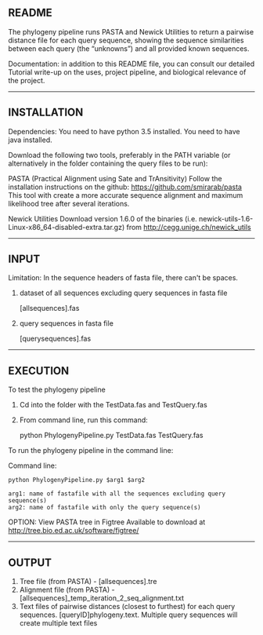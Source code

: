 README
--------------------------------------------------------------------------------
The phylogeny pipeline runs PASTA and Newick Utilities to return a pairwise 
distance file for each query sequence, showing the sequence similarities between
each query (the “unknowns”) and all provided known sequences.

Documentation: in addition to this README file, you can consult our detailed 
Tutorial write-up on the uses, project pipeline, and biological relevance of the
project.

--------------------------------------------------------------------------------
INSTALLATION
--------------------------------------------------------------------------------
Dependencies:
You need to have python 3.5 installed.
You need to have java installed.

Download the following two tools, preferably in the PATH variable 
(or alternatively in the folder containing the query files to be run):

PASTA (Practical Alignment using Sate and TrAnsitivity)
Follow the installation instructions on the github: 
https://github.com/smirarab/pasta
This tool with create a more accurate sequence alignment and maximum likelihood
tree after several iterations.

Newick Utilities
Download version 1.6.0 of the binaries 
(i.e. newick-utils-1.6-Linux-x86_64-disabled-extra.tar.gz) 
from http://cegg.unige.ch/newick_utils

--------------------------------------------------------------------------------
INPUT
--------------------------------------------------------------------------------
Limitation: In the sequence headers of fasta file, there can't be spaces.

1. dataset of all sequences excluding query sequences in fasta file

   [allsequences].fas
2. query sequences in fasta file

   [querysequences].fas
   
--------------------------------------------------------------------------------
EXECUTION
--------------------------------------------------------------------------------

To test the phylogeny pipeline

1. Cd into the folder with the TestData.fas and TestQuery.fas
2. From command line, run this command:

	python PhylogenyPipeline.py TestData.fas TestQuery.fas

To run the phylogeny pipeline in the command line: 

Command line:

	python PhylogenyPipeline.py $arg1 $arg2

	arg1: name of fastafile with all the sequences excluding query sequence(s)
	arg2: name of fastafile with only the query sequence(s)

OPTION: View PASTA tree in Figtree
	    Available to download at http://tree.bio.ed.ac.uk/software/figtree/

--------------------------------------------------------------------------------
OUTPUT
--------------------------------------------------------------------------------
1. Tree file (from PASTA) - [allsequences].tre
2. Alignment file (from PASTA) - [allsequences]_temp_iteration_2_seq_alignment.txt
3. Text files of pairwise distances (closest to furthest) for each query sequences.
[queryID]phylogeny.text. Multiple query sequences will create multiple text files
